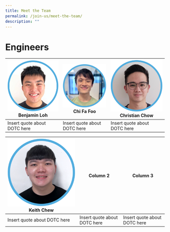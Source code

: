 ```yaml
---
title: Meet the Team
permalink: /join-us/meet-the-team/
description: ""
---
```

# Engineers

| ![Software Engineer Benjamin Loh](/images/benjamin-loh.png) Benjamin Loh|![Software Engineer Chi Fa Foo](/images/chi-fa-updated.png) Chi Fa Foo | ![Software Engineer Christian Chow](/images/christian-chow.png) Christian Chow|
| -------- | -------- | -------- |
| Insert quote about DOTC here | Insert quote about DOTC here | Insert quote about DOTC here |



| ![Software Engineer Keith Chew](/images/keith-chew.png) Keith Chew| Column 2 | Column 3 |
| -------- | -------- | -------- |
| Insert quote about DOTC here     | Insert quote about DOTC here     | Insert quote about DOTC here    |